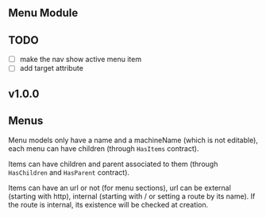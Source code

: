 ## Menu Module

## TODO
- [ ] make the nav show active menu item
- [ ] add target attribute

## v1.0.0

## Menus
Menu models only have a name and a machineName (which is not editable), each menu can have children (through `HasItems` contract). 

Items can have children and parent associated to them (through `HasChildren` and `HasParent` contract).

Items can have an url or not (for menu sections), url can be external (starting with http), internal (starting with / or setting a route by its name). If the route is internal, its existence will be checked at creation.